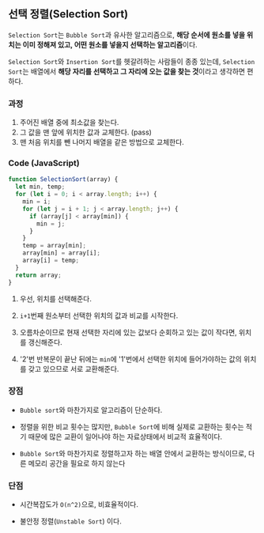 ## 선택 정렬(Selection Sort)

`Selection Sort`는 `Bubble Sort`과 유사한 알고리즘으로, **해당 순서에 원소를 넣을 위치는 이미 정해져 있고, 어떤 원소를 넣을지 선택하는 알고리즘**이다.

`Selection Sort`와 `Insertion Sort`를 헷갈려하는 사람들이 종종 있는데, `Selection Sort`는 배열에서 **해당 자리를 선택하고 그 자리에 오는 값을 찾는 것**이라고 생각하면 편하다.

### 과정

1. 주어진 배열 중에 최소값을 찾는다.
2. 그 값을 맨 앞에 위치한 값과 교체한다. (pass)
3. 맨 처음 위치를 뺀 나머지 배열을 같은 방법으로 교체한다.

### Code (JavaScript)

```js
function SelectionSort(array) {
  let min, temp;
  for (let i = 0; i < array.length; i++) {
    min = i;
    for (let j = i + 1; j < array.length; j++) {
      if (array[j] < array[min]) {
        min = j;
      }
    }
    temp = array[min];
    array[min] = array[i];
    array[i] = temp;
  }
  return array;
}
```

1. 우선, 위치를 선택해준다.

2. `i+1`번째 원소부터 선택한 위치의 값과 비교를 시작한다.

3. 오름차순이므로 현재 선택한 자리에 있는 값보다 순회하고 있는 값이 작다면, 위치를 갱신해준다.

4. '2'번 반복문이 끝난 뒤에는 `min`에 '1'번에서 선택한 위치에 들어가야하는 값의 위치를 갖고 있으므로 서로 교환해준다.

### 장점

- `Bubble sort`와 마찬가지로 알고리즘이 단순하다.

- 정렬을 위한 비교 횟수는 많지만, `Bubble Sort`에 비해 실제로 교환하는 횟수는 적기 때문에 많은 교환이 일어나야 하는 자료상태에서 비교적 효율적이다.

- `Bubble Sort`와 마찬가지로 정렬하고자 하는 배열 안에서 교환하는 방식이므로, 다른 메모리 공간을 필요로 하지 않는다

### 단점

- 시간복잡도가 `O(n^2)`으로, 비효율적이다.

- 불안정 정렬(`Unstable Sort`) 이다.
